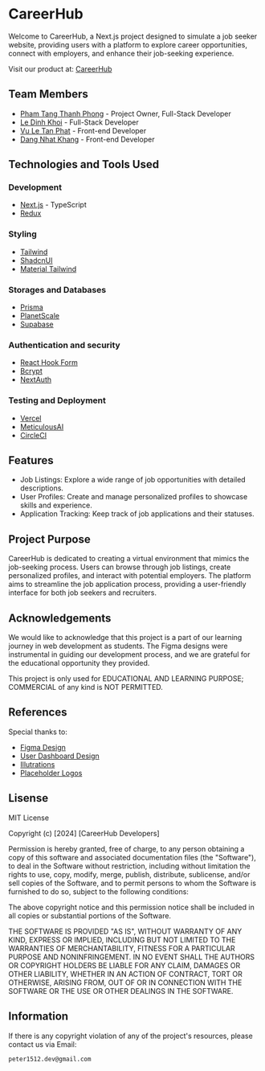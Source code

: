 # CareerHub

Welcome to CareerHub, a Next.js project designed to simulate a job seeker website, providing users with a platform to explore career opportunities, connect with employers, and enhance their job-seeking experience.

Visit our product at: [CareerHub](https://carreerhub.vercel.app/)

## Team Members

- [Pham Tang Thanh Phong](https://github.com/Pet3r1512) - Project Owner, Full-Stack Developer
- [Le Dinh Khoi](https://github.com/lekhoi2709) - Full-Stack Developer
- [Vu Le Tan Phat](https://github.com/PhatBen234) - Front-end Developer
- [Dang Nhat Khang](https://github.com/nhatkhang0910) - Front-end Developer

## Technologies and Tools Used

### Development

- [Next.js](https://nextjs.org/) - TypeScript
- [Redux](https://redux.js.org/)

### Styling

- [Tailwind](https://tailwindcss.com/)
- [ShadcnUI](https://ui.shadcn.com/)
- [Material Tailwind](https://www.material-tailwind.com/)

### Storages and Databases

- [Prisma](https://www.prisma.io/)
- [PlanetScale](https://planetscale.com/)
- [Supabase](https://supabase.com/)

### Authentication and security

- [React Hook Form](https://react-hook-form.com/)
- [Bcrypt](https://github.com/kelektiv/node.bcrypt.js)
- [NextAuth](https://next-auth.js.org/)

### Testing and Deployment

- [Vercel](https://vercel.com/)
- [MeticulousAI](https://www.meticulous.ai/)
- [CircleCI](https://circleci.com/)

## Features

- Job Listings: Explore a wide range of job opportunities with detailed descriptions.
- User Profiles: Create and manage personalized profiles to showcase skills and experience.
- Application Tracking: Keep track of job applications and their statuses.

## Project Purpose

CareerHub is dedicated to creating a virtual environment that mimics the job-seeking process. Users can browse through job listings, create personalized profiles, and interact with potential employers. The platform aims to streamline the job application process, providing a user-friendly interface for both job seekers and recruiters.

## Acknowledgements

We would like to acknowledge that this project is a part of our learning journey in web development as students. The Figma designs were instrumental in guiding our development process, and we are grateful for the educational opportunity they provided.

This project is only used for EDUCATIONAL AND LEARNING PURPOSE; COMMERCIAL of any kind is NOT PERMITTED.

## References

Special thanks to:

- [Figma Design](<https://www.figma.com/file/CcrwqMT0urq0xXUATau6ap/Jobhuntly---Job-Board-%26-Portal-Web-and-Mobile-UI-Kit-(Community)?type=design&node-id=0-1&mode=design&t=6O7040LGadXeGkeO-0>)
- [User Dashboard Design](<https://www.figma.com/file/Bb1zBSeGgNkAAS2hyK7fm6/Dashboard---Online-Learning-Profile-(Community)?type=design&mode=design&t=PQr5zjPkbEo2kRrz-0>)
- [Illutrations](<https://www.figma.com/file/P6Br53I38tz9P5t0V0RGdo/Free-Freelance-%26-Remote-Job-Illustration-Set-(Community)?type=design&t=6O7040LGadXeGkeO-6>)
- [Placeholder Logos](<https://www.figma.com/file/rEFjFAtfZeqWL6b0Mcahls/PlaceLogos-%7C-Placeholder-Logos-(Community)?type=design&t=6O7040LGadXeGkeO-6>)

## Lisense

MIT License

Copyright (c) [2024] [CareerHub Developers]

Permission is hereby granted, free of charge, to any person obtaining a copy
of this software and associated documentation files (the "Software"), to deal
in the Software without restriction, including without limitation the rights
to use, copy, modify, merge, publish, distribute, sublicense, and/or sell
copies of the Software, and to permit persons to whom the Software is
furnished to do so, subject to the following conditions:

The above copyright notice and this permission notice shall be included in all
copies or substantial portions of the Software.

THE SOFTWARE IS PROVIDED "AS IS", WITHOUT WARRANTY OF ANY KIND, EXPRESS OR
IMPLIED, INCLUDING BUT NOT LIMITED TO THE WARRANTIES OF MERCHANTABILITY,
FITNESS FOR A PARTICULAR PURPOSE AND NONINFRINGEMENT. IN NO EVENT SHALL THE
AUTHORS OR COPYRIGHT HOLDERS BE LIABLE FOR ANY CLAIM, DAMAGES OR OTHER
LIABILITY, WHETHER IN AN ACTION OF CONTRACT, TORT OR OTHERWISE, ARISING FROM,
OUT OF OR IN CONNECTION WITH THE SOFTWARE OR THE USE OR OTHER DEALINGS IN THE
SOFTWARE.

## Information

If there is any copyright violation of any of the project's resources, please contact us via Email:

    peter1512.dev@gmail.com
